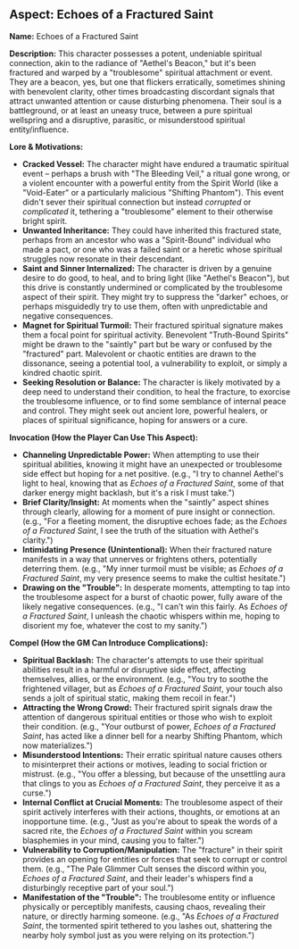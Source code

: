 ## Aspect: Echoes of a Fractured Saint

**Name:** Echoes of a Fractured Saint

**Description:**
This character possesses a potent, undeniable spiritual connection, akin to the radiance of "Aethel's Beacon," but it's been fractured and warped by a "troublesome" spiritual attachment or event. They are a beacon, yes, but one that flickers erratically, sometimes shining with benevolent clarity, other times broadcasting discordant signals that attract unwanted attention or cause disturbing phenomena. Their soul is a battleground, or at least an uneasy truce, between a pure spiritual wellspring and a disruptive, parasitic, or misunderstood spiritual entity/influence.

**Lore & Motivations:**

*   **Cracked Vessel:** The character might have endured a traumatic spiritual event – perhaps a brush with "The Bleeding Veil," a ritual gone wrong, or a violent encounter with a powerful entity from the Spirit World (like a "Void-Eater" or a particularly malicious "Shifting Phantom"). This event didn't sever their spiritual connection but instead *corrupted* or *complicated* it, tethering a "troublesome" element to their otherwise bright spirit.
*   **Unwanted Inheritance:** They could have inherited this fractured state, perhaps from an ancestor who was a "Spirit-Bound" individual who made a pact, or one who was a failed saint or a heretic whose spiritual struggles now resonate in their descendant.
*   **Saint and Sinner Internalized:** The character is driven by a genuine desire to do good, to heal, and to bring light (like "Aethel's Beacon"), but this drive is constantly undermined or complicated by the troublesome aspect of their spirit. They might try to suppress the "darker" echoes, or perhaps misguidedly try to use them, often with unpredictable and negative consequences.
*   **Magnet for Spiritual Turmoil:** Their fractured spiritual signature makes them a focal point for spiritual activity. Benevolent "Truth-Bound Spirits" might be drawn to the "saintly" part but be wary or confused by the "fractured" part. Malevolent or chaotic entities are drawn to the dissonance, seeing a potential tool, a vulnerability to exploit, or simply a kindred chaotic spirit.
*   **Seeking Resolution or Balance:** The character is likely motivated by a deep need to understand their condition, to heal the fracture, to exorcise the troublesome influence, or to find some semblance of internal peace and control. They might seek out ancient lore, powerful healers, or places of spiritual significance, hoping for answers or a cure.

**Invocation (How the Player Can Use This Aspect):**

*   **Channeling Unpredictable Power:** When attempting to use their spiritual abilities, knowing it might have an unexpected or troublesome side effect but hoping for a net positive. (e.g., "I try to channel Aethel's light to heal, knowing that as *Echoes of a Fractured Saint*, some of that darker energy might backlash, but it's a risk I must take.")
*   **Brief Clarity/Insight:** At moments when the "saintly" aspect shines through clearly, allowing for a moment of pure insight or connection. (e.g., "For a fleeting moment, the disruptive echoes fade; as the *Echoes of a Fractured Saint*, I see the truth of the situation with Aethel's clarity.")
*   **Intimidating Presence (Unintentional):** When their fractured nature manifests in a way that unnerves or frightens others, potentially deterring them. (e.g., "My inner turmoil must be visible; as *Echoes of a Fractured Saint*, my very presence seems to make the cultist hesitate.")
*   **Drawing on the "Trouble":** In desperate moments, attempting to tap into the troublesome aspect for a burst of chaotic power, fully aware of the likely negative consequences. (e.g., "I can't win this fairly. As *Echoes of a Fractured Saint*, I unleash the chaotic whispers within me, hoping to disorient my foe, whatever the cost to my sanity.")

**Compel (How the GM Can Introduce Complications):**

*   **Spiritual Backlash:** The character's attempts to use their spiritual abilities result in a harmful or disruptive side effect, affecting themselves, allies, or the environment. (e.g., "You try to soothe the frightened villager, but as *Echoes of a Fractured Saint*, your touch also sends a jolt of spiritual static, making them recoil in fear.")
*   **Attracting the Wrong Crowd:** Their fractured spirit signals draw the attention of dangerous spiritual entities or those who wish to exploit their condition. (e.g., "Your outburst of power, *Echoes of a Fractured Saint*, has acted like a dinner bell for a nearby Shifting Phantom, which now materializes.")
*   **Misunderstood Intentions:** Their erratic spiritual nature causes others to misinterpret their actions or motives, leading to social friction or mistrust. (e.g., "You offer a blessing, but because of the unsettling aura that clings to you as *Echoes of a Fractured Saint*, they perceive it as a curse.")
*   **Internal Conflict at Crucial Moments:** The troublesome aspect of their spirit actively interferes with their actions, thoughts, or emotions at an inopportune time. (e.g., "Just as you're about to speak the words of a sacred rite, the *Echoes of a Fractured Saint* within you scream blasphemies in your mind, causing you to falter.")
*   **Vulnerability to Corruption/Manipulation:** The "fracture" in their spirit provides an opening for entities or forces that seek to corrupt or control them. (e.g., "The Pale Glimmer Cult senses the discord within you, *Echoes of a Fractured Saint*, and their leader's whispers find a disturbingly receptive part of your soul.")
*   **Manifestation of the "Trouble":** The troublesome entity or influence physically or perceptibly manifests, causing chaos, revealing their nature, or directly harming someone. (e.g., "As *Echoes of a Fractured Saint*, the tormented spirit tethered to you lashes out, shattering the nearby holy symbol just as you were relying on its protection.")
